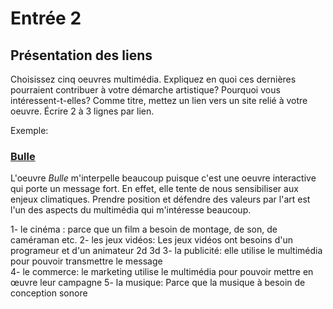 # Entrée 2
## Présentation des liens
Choisissez cinq oeuvres multimédia. Expliquez en quoi ces dernières pourraient contribuer à votre démarche artistique? Pourquoi vous intéressent-t-elles? Comme titre, mettez un lien vers un site relié à votre oeuvre. Écrire 2 à 3 lignes par lien.

Exemple: 
### [Bulle](https://www.onf.ca/interactif/bulle/) 
L'oeuvre *Bulle* m'interpelle beaucoup puisque c'est une oeuvre interactive qui porte un message fort. En effet, elle tente de nous sensibiliser aux enjeux climatiques. Prendre position et défendre des valeurs par l'art est l'un des aspects du multimédia qui m'intéresse beaucoup. 

1- le cinéma : parce que un film a besoin de montage, de son, de caméraman etc. 
2- les jeux vidéos: Les jeux vidéos ont besoins d'un programeur et d'un animateur 2d 3d 
3- la publicité: elle utilise le multimédia pour pouvoir transmettre le message  
4- le commerce: le marketing utilise le multimédia pour pouvoir mettre en œuvre leur campagne 
5- la musique: Parce que la musique à besoin de conception sonore

